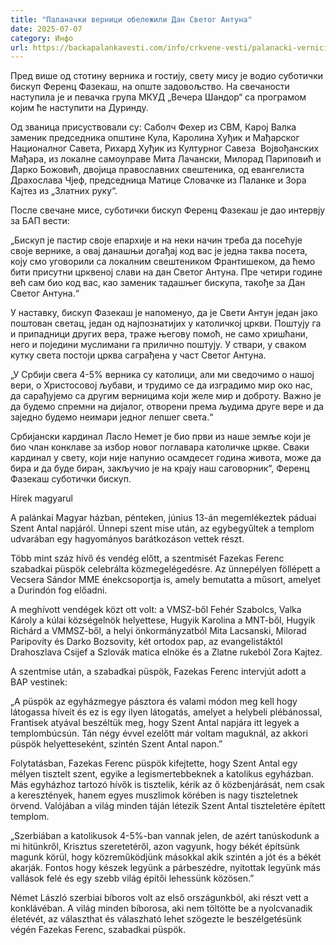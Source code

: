 ```yaml
---
title: "Паланачки верници обележили Дан Светог Антуна"
date: 2025-07-07
category: Инфо
url: https://backapalankavesti.com/info/crkvene-vesti/palanacki-vernici-obelezili-dan-svetog-antuna/
---
```


Пред више од стотину верника и гостију, свету мису је водио суботички бискуп Ференц Фазекаш, на опште задовољство. На свечаности наступила је и певачка група МКУД „Вечера Шандор“ са програмом којим ће наступити на Дуринду.

Од званица присуствовали су: Саболч Фехер из СВМ, Карој Валка заменик председника општине Кула, Каролина Хуђик и Мађарског Националног Савета, Рихард Хуђик из Културног Савеза  Војвођанских Мађара, из локалне самоуправе Мита Лачански, Милорад Париповић и Дарко Божовић, двојица православних свештеника, од евангелиста Драхослава Чјеф, председница Матице Словачке из Паланке и Зора Кајтез из „Златних руку“.

После свечане мисе, суботички бискуп Ференц Фазекаш је дао интервју за БАП вести:

„Бискуп је пастир своје епархије и на неки начин треба да посећује своје вернике, а овај данашњи догађај код вас је једна таква посета, коју смо уговорили са локалним свештеником Франтишеком, да ћемо бити присутни црквеној слави на дан Светог Антуна. Пре четири године већ сам био код вас, као заменик тадашњег бискупа, такође за Дан Светог Антуна.“

У наставку, бискуп Фазекаш је напоменуо, да је Свети Антун један јако поштован светац, један од најпознатијих у католичкој цркви. Поштују га и припадници других вера, траже његову помоћ, не само хришћани, него и поједини муслимани га прилично поштују. У ствари, у сваком кутку света постоји црква саграђена у част Светог Антуна.

„У Србији свега 4-5% верника су католици, али ми сведочимо о нашој вери, о Христосовој љубави, и трудимо се да изградимо мир око нас, да сарађујемо са другим верницима који желе мир и доброту. Важно је да будемо спремни на дијалог, отворени према људима друге вере и да заједно будемо неимари једног лепшег света.“

Србијански кардинал Ласло Немет је био први из наше земље који је био члан конклаве за избор новог поглавара католичке цркве. Сваки кардинал у свету, који није напунио осамдесет година живота, може да бира и да буде биран, закључио је на крају наш саговорник“, Ференц Фазекаш суботички бискуп.

Hírek magyarul

A palánkai Magyar házban, pénteken, június 13-án megemlékeztek páduai Szent Antal napjáról. Ünnepi szent mise után, az egybegyűltek a templom udvarában egy hagyományos barátkozáson vettek részt.

Több mint száz hívő és vendég előtt, a szentmisét Fazekas Ferenc szabadkai püspök celebrálta közmegelégedésre. Az ünnepélyen föllépett a Vecsera Sándor MME énekcsoportja is, amely bemutatta a műsort, amelyet a Durindón fog előadni.

A meghívott vendégek közt ott volt: a VMSZ-ből Fehér Szabolcs, Valka Károly a kúlai községelnök helyettese, Hugyik Karolina a MNT-ből, Hugyik Richárd a VMMSZ-ből, a helyi önkormányzatból Mita Lacsanski, Milorad Paripovity és Darko Bozsovity, két ortodox pap, az evangelistáktól Drahoszlava Csijef a Szlovák matica elnöke és a Zlatne rukeból Zora Kajtez.

A szentmise után, a szabadkai püspök, Fazekas Ferenc intervjút adott a BAP vestinek:

„A püspök az egyházmegye pásztora és valami módon meg kell hogy látogassa híveit és ez is egy ilyen látogatás, amelyet a helybeli plébánossal, Frantisek atyával beszéltük meg, hogy Szent Antal napjára itt legyek a templombúcsún. Tán négy évvel ezelőtt már voltam maguknál, az akkori püspök helyetteseként, szintén Szent Antal napon.”

Folytatásban, Fazekas Ferenc püspök kifejtette, hogy Szent Antal egy mélyen tisztelt szent, egyike a legismertebbeknek a katolikus egyházban. Más egyházhoz tartozó hívők is tisztelik, kérik az ő közbenjárását, nem csak a keresztények, hanem egyes muszlimok körében is nagy tiszteletnek örvend. Valójában a világ minden táján létezik Szent Antal tiszteletére épített templom.

„Szerbiában a katolikusok 4-5%-ban vannak jelen, de azért tanúskodunk a mi hitünkről, Krisztus szeretetéről, azon vagyunk, hogy békét építsünk magunk körül, hogy közreműködjünk másokkal akik szintén a jót és a békét akarják. Fontos hogy készek legyünk a párbeszédre, nyitottak legyünk más vallások felé és egy szebb világ építői lehessünk közösen.”

Német László szerbiai bíboros volt az első országunkból, aki részt vett a konklávéban. A világ minden bíborosa, aki nem töltötte be a nyolcvanadik életévét, az választhat és válaszható lehet szögezte le beszélgetésünk végén Fazekas Ferenc, szabadkai püspök.
